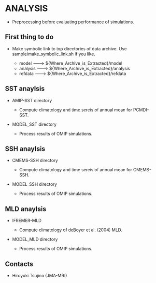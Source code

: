 ANALYSIS
========

  * Preprocessing before evaluating performance of simulations.


First thing to do
--------

  * Make symbolic link to top directories of data archive.
    Use sample/make_symbolic_link.sh if you like.

    - model    ---> ${Where_Archive_is_Extracted}/model
    - analysis ---> ${Where_Archive_is_Extracted}/analysis
    - refdata  ---> ${Where_Archive_is_Extracted}/refdata


SST anaylsis
--------

  * AMIP-SST directory

    - Compute climatology and time sereis of annual mean for PCMDI-SST.

  * MODEL_SST directory

    - Process results of OMIP simulations.


SSH anaylsis
--------

  * CMEMS-SSH directory

    - Compute climatology and time sereis of annual mean for CMEMS-SSH.

  * MODEL_SSH directory

    - Process results of OMIP simulations.


MLD anaylsis
--------

  * IFREMER-MLD

    - Compute climatology of deBoyer et al. (2004) MLD.

  * MODEL_MLD directory

    - Process results of OMIP simulations.


Contacts
--------

  * Hiroyuki Tsujino (JMA-MRI)
